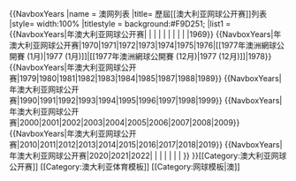 {{NavboxYears
|name = 澳网列表
|title= 歷屆[[澳大利亚网球公开赛]]列表
|style= width:100%
|titlestyle = background:#F9D251;
|list1 = 
{{NavboxYears|年澳大利亚网球公开赛|    |    |    |    |    |    |    |    |    |1969}}
{{NavboxYears|年澳大利亚网球公开赛|1970|1971|1972|1973|1974|1975|1976|[[1977年澳洲網球公開賽 (1月)|1977 (1月)]]|[[1977年澳洲網球公開賽 (12月)|1977 (12月)]]|1978}}
{{NavboxYears|年澳大利亚网球公开赛|1979|1980|1981|1982|1983|1984|1985|1987|1988|1989}}
{{NavboxYears|年澳大利亚网球公开赛|1990|1991|1992|1993|1994|1995|1996|1997|1998|1999}}
{{NavboxYears|年澳大利亚网球公开赛|2000|2001|2002|2003|2004|2005|2006|2007|2008|2009}}
{{NavboxYears|年澳大利亚网球公开赛|2010|2011|2012|2013|2014|2015|2016|2017|2018|2019}}
{{NavboxYears|年澳大利亚网球公开赛|2020|2021|2022|    |    |    |    |    |    |    }}
}}[[Category:澳大利亚网球公开赛]]<noinclude>
[[Category:澳大利亚体育模板]]
[[Category:网球模板|澳]]
</noinclude>